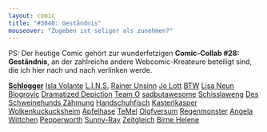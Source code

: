 ```yaml
---
layout: comic
title: "#3040: Geständnis"
mouseover: "Zugeben ist seliger als zunehmen?"
---
```


PS:
Der heutige Comic gehört zur wunderfetzigen <strong>Comic-Collab #28: Geständnis</strong>, an der zahlreiche andere Webcomic-Kreateure beteiligt sind, die ich hier nach und nach verlinken werde. 

<a href="http://schlogger.de/wordpress/comic-collab-028/" title="Schlogger"><strong>Schlogger</strong></a>
<a href="http://www.isla-volante.ch/comic-collab-28-gestaendnis/" title="Isla Volante">Isla Volante</a>
<a href="http://linsedition.com/2013/11/03/the-friend/" title="L.I.N.S.">L.I.N.S.</a>
<a href="http://www.rainerunsinn.blogspot.de/2014/01/spates-gestandnis.html" title="Rainer Unsinn">Rainer Unsinn</a>
<a href="http://jolott.blogspot.de/2014/01/comic-collab-27-gestandnis.html" title="Jo Lott">Jo Lott</a>
<a href="http://btw-comic.de/2014/01/15/gestandnis/" title="BTW">BTW</a>
<a href="http://www.lisaneun.com/l9log/comic-collab-gestaendnis-ich-bin-ein-pretender-mit-zwanghaften-zuegen/" title="Lisa Neun">Lisa Neun</a>
<a href="http://blogrovic.blogspot.ch/2014/01/comic-collab-28-gestandnis.html" title="Blogrovic">Blogrovic</a>
<a href="http://www.dramatized.de/comic/dramatized-depiction-gestandnis/" title="Dramatized Depiction">Dramatized Depiction</a>
<a href="http://teamocomics.wordpress.com/2014/01/15/comic-collab-28-gestandnis/">Team O</a>
<a href="http://sadbutawesome.com/day/2014/01/15" title="sadbutawesome">sadbutawesome</a>
<a href="http://www.schisslaweng.net/ansichtssache/" title="Schisslaweng">Schisslaweng</a>
<a href="http://des-schweinehunds-zaehmung.blogspot.de/2014/01/wuhuhu-d-e-ist-ja-schon-wieder-der-15.html" title="Des Schweinehunds Zähmung">Des Schweinehunds Zähmung</a>
<a href="http://www.handschuhfisch.de/was-gugst-du/" title="Handschuhfisch">Handschuhfisch</a>
<a href="http://kasterlkasper.de/2014/01/gestaendnis-2/" title="Kasterlkasper">Kasterlkasper</a>
<a href="http://wolkenkuckuck.blogspot.co.at/2014/01/gestandnisse-comic-collab-28.html" title="Wolkenkuckucksheim">Wolkenkuckucksheim</a>
<a href="http://apfelhase.de/post/73396802665/comic-collab-januar-daf-geftaendnif-bunny-hat" title="Apfelhase">Apfelhase</a>
<a href="http://www.temel-art.de/wordpress/2014/01/packende-gestaendnisse/" title="TeMel">TeMel</a>
<a href="http://olgfversum.blogspot.de/2014/01/comic-collab-28-gestandnis.html" title="Olgfversum">Olgfversum</a>
<a href="http://www.regenmonster.de/2014/01/comic-collab-nr-28-gestandnis.html" title="Regenmonster">Regenmonster</a>
<a href="http://illustrangela.wordpress.com/2014/01/15/erzwungenermasen/" title="Angela Wittchen">Angela Wittchen</a>
<a href="http://pepperworth.blogspot.de/2014/01/gestandnis.html" title="Pepperworth">Pepperworth</a>
<a href="http://fruityblack.wordpress.com/2014/01/15/wip-schlogger-collab-confession/" title="Sunny-Ray">Sunny-Ray</a>
<a href="http://zeitgleich.blogspot.de/2014/01/kein-gestandnis.html" title="Zeitgleich">Zeitgleich</a>
<a href="http://birne-helene.blogspot.de/2014/01/comic-collab-028-gestandnis.html" title="Birne Helene">Birne Helene</a>
